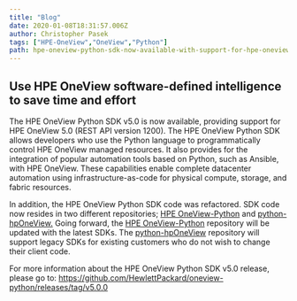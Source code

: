 ```yaml
---
title: "Blog"
date: 2020-01-08T18:31:57.006Z
author: Christopher Pasek  
tags: ["HPE-OneView","OneView","Python"]
path: hpe-oneview-python-sdk-now-available-with-support-for-hpe-oneview-50
---
```

## Use HPE OneView software-defined intelligence to save time and effort

The HPE OneView Python SDK v5.0 is now available, providing support for HPE OneView 5.0 (REST API version 1200). The HPE OneView Python SDK allows developers who use the Python language to programmatically control HPE OneView managed resources. It also provides for the integration of popular automation tools based on Python, such as Ansible, with HPE OneView. These capabilities enable complete datacenter automation using infrastructure-as-code for physical compute, storage, and fabric resources. 

In addition, the HPE OneView Python SDK code was refactored. SDK code now resides in two different repositories; [HPE OneView-Python](https://github.com/HewlettPackard/oneview-python) and [python-hpOneView.](https://github.com/HewlettPackard/python-hpOneView) Going forward, the [HPE OneView-Python](https://github.com/HewlettPackard/oneview-python) repository will be updated with the latest SDKs. The [python-hpOneView](https://github.com/HewlettPackard/python-hpOneView) repository will support legacy SDKs for existing customers who do not wish to change their client code. 

For more information about the HPE OneView Python SDK v5.0 release, please go to: https://github.com/HewlettPackard/oneview-python/releases/tag/v5.0.0
